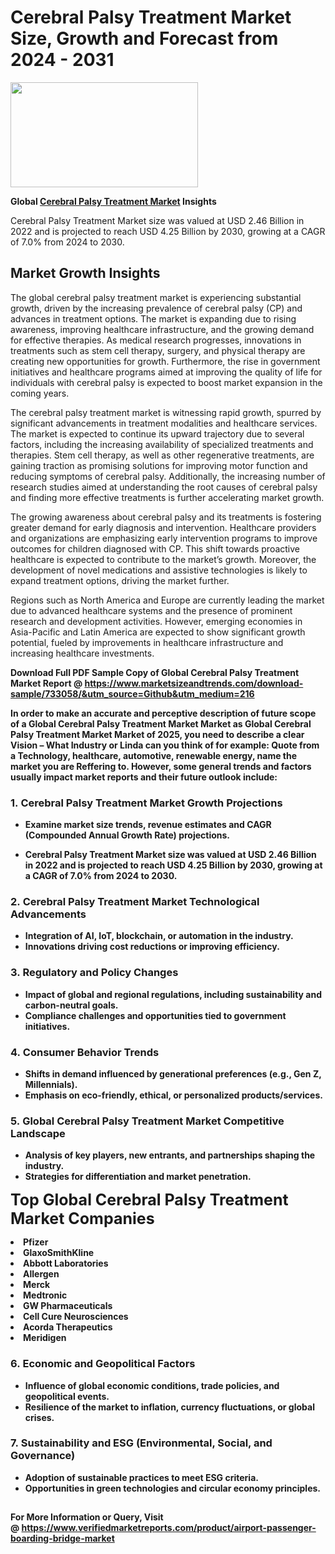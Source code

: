 <H1>Cerebral Palsy Treatment Market Size, Growth and Forecast from 2024 - 2031</H1><img class="aligncenter size-medium wp-image-584254" src="https://thirdeyenews.in/wp-content/uploads/2024/09/Global-Market-Research-300x168.jpeg" alt="" width="300" height="168" /><p><strong>Global&nbsp;<a href="https://www.marketsizeandtrends.com/download-sample/733058/&amp;utm_source=Github&utm_medium=216">Cerebral Palsy Treatment Market</a> Insights</strong></p><p>Cerebral Palsy Treatment Market size was valued at USD 2.46 Billion in 2022 and is projected to reach USD 4.25 Billion by 2030, growing at a CAGR of 7.0% from 2024 to 2030.</p><p><h2>Market Growth Insights</h2> <p>The global cerebral palsy treatment market is experiencing substantial growth, driven by the increasing prevalence of cerebral palsy (CP) and advances in treatment options. The market is expanding due to rising awareness, improving healthcare infrastructure, and the growing demand for effective therapies. As medical research progresses, innovations in treatments such as stem cell therapy, surgery, and physical therapy are creating new opportunities for growth. Furthermore, the rise in government initiatives and healthcare programs aimed at improving the quality of life for individuals with cerebral palsy is expected to boost market expansion in the coming years.</p> <p><strong></strong></p> <p>The cerebral palsy treatment market is witnessing rapid growth, spurred by significant advancements in treatment modalities and healthcare services. The market is expected to continue its upward trajectory due to several factors, including the increasing availability of specialized treatments and therapies. Stem cell therapy, as well as other regenerative treatments, are gaining traction as promising solutions for improving motor function and reducing symptoms of cerebral palsy. Additionally, the increasing number of research studies aimed at understanding the root causes of cerebral palsy and finding more effective treatments is further accelerating market growth.</p> <p>The growing awareness about cerebral palsy and its treatments is fostering greater demand for early diagnosis and intervention. Healthcare providers and organizations are emphasizing early intervention programs to improve outcomes for children diagnosed with CP. This shift towards proactive healthcare is expected to contribute to the market’s growth. Moreover, the development of novel medications and assistive technologies is likely to expand treatment options, driving the market further.</p> <p>Regions such as North America and Europe are currently leading the market due to advanced healthcare systems and the presence of prominent research and development activities. However, emerging economies in Asia-Pacific and Latin America are expected to show significant growth potential, fueled by improvements in healthcare infrastructure and increasing healthcare investments.</p> <p><strong></p><p><span class=""><strong>Download Full PDF Sample Copy of Global Cerebral Palsy Treatment Market Report</strong> @ <a href="https://www.marketsizeandtrends.com/download-sample/733058/&amp;utm_source=Github&utm_medium=216" target="_blank">https://www.marketsizeandtrends.com/download-sample/733058/&amp;utm_source=Github&utm_medium=216</a></span></p><p>In order to make an accurate and perceptive description of future scope of a Global&nbsp;Cerebral Palsy Treatment Market Market as Global&nbsp;Cerebral Palsy Treatment Market Market of 2025, you need to describe a clear Vision &ndash; What Industry or Linda can you think of for example: Quote from a Technology, healthcare, automotive, renewable energy, name the market you are Reffering to. However, some general trends and factors usually impact market reports and their future outlook include:</p><h3>1.&nbsp;<strong>Cerebral Palsy Treatment Market Growth Projections</strong></h3><ul><li>Examine market size trends, revenue estimates and CAGR (Compounded Annual Growth Rate) projections.</li><li><p>Cerebral Palsy Treatment Market size was valued at USD 2.46 Billion in 2022 and is projected to reach USD 4.25 Billion by 2030, growing at a CAGR of 7.0% from 2024 to 2030.</p></li></ul><h3>2.&nbsp;<strong>Cerebral Palsy Treatment Market Technological Advancements</strong></h3><ul><li>Integration of AI, IoT, blockchain, or automation in the industry.</li><li>Innovations driving cost reductions or improving efficiency.</li></ul><h3>3.&nbsp;<strong>Regulatory and Policy Changes</strong></h3><ul><li>Impact of global and regional regulations, including sustainability and carbon-neutral goals.</li><li>Compliance challenges and opportunities tied to government initiatives.</li></ul><h3>4.&nbsp;<strong>Consumer Behavior Trends</strong></h3><ul><li>Shifts in demand influenced by generational preferences (e.g., Gen Z, Millennials).</li><li>Emphasis on eco-friendly, ethical, or personalized products/services.</li></ul><h3>5.&nbsp;<strong>Global Cerebral Palsy Treatment Market Competitive Landscape</strong></h3><ul><li>Analysis of key players, new entrants, and partnerships shaping the industry.</li><li>Strategies for differentiation and market penetration.</li></ul><p data-pm-slice="1 1 []"><span style="color: inherit; font-family: inherit; font-size: 25px;">Top Global Cerebral Palsy Treatment Market Companies</span></p><div class="" data-test-id=""><p><li>Pfizer</li><li> GlaxoSmithKline</li><li> Abbott Laboratories</li><li> Allergen</li><li> Merck</li><li> Medtronic</li><li> GW Pharmaceuticals</li><li> Cell Cure Neurosciences</li><li> Acorda Therapeutics</li><li> Meridigen</li></p></div><h3>6.&nbsp;<strong>Economic and Geopolitical Factors</strong></h3><ul><li>Influence of global economic conditions, trade policies, and geopolitical events.</li><li>Resilience of the market to inflation, currency fluctuations, or global crises.</li></ul><h3>7.&nbsp;<strong>Sustainability and ESG (Environmental, Social, and Governance)</strong></h3><ul><li>Adoption of sustainable practices to meet ESG criteria.</li><li>Opportunities in green technologies and circular economy principles.</li></ul><h2><strong style="font-size: 14px;">For More Information or Query, Visit @&nbsp;</strong><a style="background-color: #ffffff; font-size: 14px;" href="https://www.marketsizeandtrends.com/report/cerebral-palsy-treatment-market/" target="_blank">https://www.verifiedmarketreports.com/product/airport-passenger-boarding-bridge-market</a></h2>
